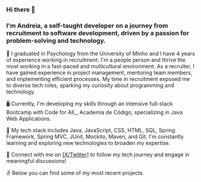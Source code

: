 ### Hi there 👋

### I'm Andreia, a self-taught developer on a journey from recruitment to software development, driven by a passion for problem-solving and technology.

🧠 I graduated in Psychology from the University of Minho and I have 4 years of experience working in recruitment. I'm a people person and thrive the most working in a fast-paced and multicultural environment. As a recruiter, I have gained experience in project management, mentoring team members, and implementing efficient processes. My time in recruitment exposed me to diverse tech roles, sparking my curiosity about programming and technology.

🖥️ Currently, I'm developing my skills through an intensive full-stack Bootcamp with Code for All_, Academia de Código, specializing in Java Web Applications.

🌱 My tech stack includes Java, JavaScript, CSS, HTML, SQL, Spring Framework, Spring MVC, JUnit, Mockito, Maven, and Git. I'm constantly learning and exploring new technologies to broaden my expertise.

🔭 Connect with me on [[X/Twitter]](https://twitter.com/andreiacribeir) to follow my tech journey and engage in meaningful discussions!

✌️ Below you can find some of my most recent projects.
